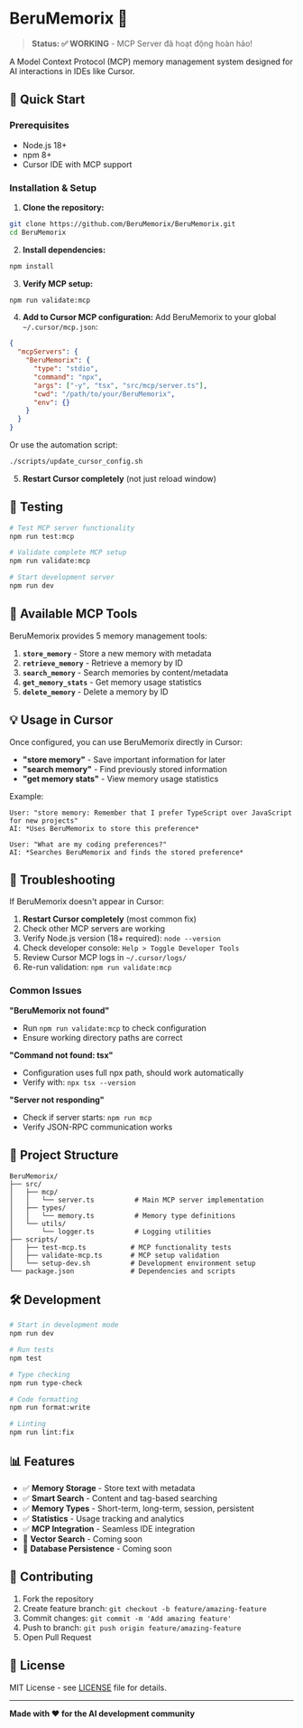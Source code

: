 # BeruMemorix 🧠

> **Status: ✅ WORKING** - MCP Server đã hoạt động hoàn hảo!

A Model Context Protocol (MCP) memory management system designed for AI interactions in IDEs like Cursor.

## 🚀 Quick Start

### Prerequisites
- Node.js 18+ 
- npm 8+
- Cursor IDE with MCP support

### Installation & Setup

1. **Clone the repository:**
```bash
git clone https://github.com/BeruMemorix/BeruMemorix.git
cd BeruMemorix
```

2. **Install dependencies:**
```bash
npm install
```

3. **Verify MCP setup:**
```bash
npm run validate:mcp
```

4. **Add to Cursor MCP configuration:**
Add BeruMemorix to your global `~/.cursor/mcp.json`:
```json
{
  "mcpServers": {
    "BeruMemorix": {
      "type": "stdio",
      "command": "npx",
      "args": ["-y", "tsx", "src/mcp/server.ts"],
      "cwd": "/path/to/your/BeruMemorix",
      "env": {}
    }
  }
}
```

Or use the automation script:
```bash
./scripts/update_cursor_config.sh
```

5. **Restart Cursor completely** (not just reload window)

## 🧪 Testing

```bash
# Test MCP server functionality
npm run test:mcp

# Validate complete MCP setup  
npm run validate:mcp

# Start development server
npm run dev
```

## 🔧 Available MCP Tools

BeruMemorix provides 5 memory management tools:

1. **`store_memory`** - Store a new memory with metadata
2. **`retrieve_memory`** - Retrieve a memory by ID  
3. **`search_memory`** - Search memories by content/metadata
4. **`get_memory_stats`** - Get memory usage statistics
5. **`delete_memory`** - Delete a memory by ID

## 💡 Usage in Cursor

Once configured, you can use BeruMemorix directly in Cursor:

- **"store memory"** - Save important information for later
- **"search memory"** - Find previously stored information  
- **"get memory stats"** - View memory usage statistics

Example:
```
User: "store memory: Remember that I prefer TypeScript over JavaScript for new projects"
AI: *Uses BeruMemorix to store this preference*

User: "What are my coding preferences?"  
AI: *Searches BeruMemorix and finds the stored preference*
```

## 🐛 Troubleshooting

If BeruMemorix doesn't appear in Cursor:

1. **Restart Cursor completely** (most common fix)
2. Check other MCP servers are working
3. Verify Node.js version (18+ required): `node --version`
4. Check developer console: `Help > Toggle Developer Tools`
5. Review Cursor MCP logs in `~/.cursor/logs/`
6. Re-run validation: `npm run validate:mcp`

### Common Issues

**"BeruMemorix not found"** 
- Run `npm run validate:mcp` to check configuration
- Ensure working directory paths are correct

**"Command not found: tsx"**
- Configuration uses full npx path, should work automatically
- Verify with: `npx tsx --version`

**"Server not responding"**
- Check if server starts: `npm run mcp`
- Verify JSON-RPC communication works

## 📁 Project Structure

```
BeruMemorix/
├── src/
│   ├── mcp/
│   │   └── server.ts          # Main MCP server implementation
│   ├── types/
│   │   └── memory.ts          # Memory type definitions
│   └── utils/
│       └── logger.ts          # Logging utilities
├── scripts/
│   ├── test-mcp.ts           # MCP functionality tests
│   ├── validate-mcp.ts       # MCP setup validation
│   └── setup-dev.sh          # Development environment setup
└── package.json              # Dependencies and scripts
```

## 🛠 Development

```bash
# Start in development mode
npm run dev

# Run tests
npm test

# Type checking
npm run type-check

# Code formatting
npm run format:write

# Linting
npm run lint:fix
```

## 📊 Features

- ✅ **Memory Storage** - Store text with metadata
- ✅ **Smart Search** - Content and tag-based searching  
- ✅ **Memory Types** - Short-term, long-term, session, persistent
- ✅ **Statistics** - Usage tracking and analytics
- ✅ **MCP Integration** - Seamless IDE integration
- 🔄 **Vector Search** - Coming soon
- 🔄 **Database Persistence** - Coming soon

## 🤝 Contributing

1. Fork the repository
2. Create feature branch: `git checkout -b feature/amazing-feature`
3. Commit changes: `git commit -m 'Add amazing feature'`
4. Push to branch: `git push origin feature/amazing-feature`
5. Open Pull Request

## 📄 License

MIT License - see [LICENSE](LICENSE) file for details.

---

**Made with ❤️ for the AI development community**